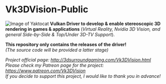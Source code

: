 # Vk3DVision-Public
![Image of Yaktocat](http://3dsurroundgaming.com/slider_images/Vk3D_1.1.5.jpg)
**Vulkan Driver to develop &amp; enable stereoscopic 3D rendering in games &amp; applications** (*Virtual Reality, Nvidia 3D Vision, and general Side-by-Side & Top/Under 3D-TV Support*).

**This repository only contains the releases of the driver!**\
*(The source code will be provided a latter stage)*

*Project official page: http://3dsurroundgaming.com/Vk3DVision.html* \
*Please check my Patreon page for the project: https://www.patreon.com/Vk3DVision* \
*If you decide to support this project, I would like to thank you in advance!*


